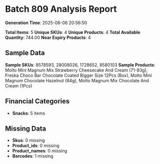 # Batch 809 Analysis Report

**Generation Time**: 2025-08-06 20:56:50

**Total Items**: 5
**Unique SKUs**: 4
**Unique Products**: 4
**Total Available Quantity**: 744.00
**Near Expiry Products**: 4

## Sample Data
**Sample SKUs**: 8578593, 28008026, 1728652, 8580103
**Sample Products**: Molto Mini Magnum Mix Strawberry Cheesecake And Cream (71-83g), Freska Choco Bar Chocolate Coated Bigger Size 12Pcs (Box), Molto Mini Magnum Chocolate Hazelnut (84g), Molto Magnum Mix Chocolate And Cream (1Pcs)

## Financial Categories
- **Snacks**: 5 items

## Missing Data
- **Skus**: 0 missing
- **Product_ids**: 0 missing
- **Product_names**: 0 missing
- **Barcodes**: 1 missing
